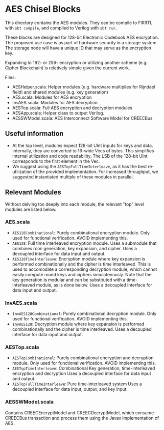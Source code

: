 # AES Chisel Blocks

This directory contains the AES modules. They can be compile to FIRRTL with `sbt compile`, and compiled to Verilog with
`sbt run`.

These blocks are designed for 128-bit Electronic Codebook AES encryption. The proposed use case is
as part of hardware security in a storage system. The storage node will have a unique ID that may serve as
the encryption key.

Expanding to 192- or 256- encryption or utilizing another scheme (e.g. Cipher Blockchain) is relatively simple
given the current work.

Files:
- AESHelper.scala: Helper modules (e.g. hardware multiplies for Rijndael field) and shared modules (e.g. key generation)
- AES.scala: Modules for AES encryption
- InvAES.scala: Modules for AES decryption
- AESTop.scala: Full AES encryption and decryption modules
- AESApp.scala: Helper class to output Verilog.
- AESSWModel.scala: AES Interconnect Software Model for CREECBus


## Useful information
- At the top level, modules expect 128-bit UInt inputs for keys and data. Internally, they are
converted to 16-wide Vecs of bytes. This simplifies internal utilization and code readability. The LSB
of the 128-bit UInt corresponds to the first element in the Vec.
- We suggest using the `AESTopFullTimeInterleave`, as it has the best re-utilization of the provided implementation.
For increased throughput, we suggested instantiated multiple of these modules in parallel.


## Relevant Modules
Without delving too deeply into each module, the relevant "top" level modules are listed below.

### AES.scala
- `AES128Combinational`: Purely combinational encryption module. Only used for functional verification. AVOID implementing this.
- `AES128`: Full time interleaved encryption module. Uses a submodule that combines rcon generation, key expansion, and cipher.
            Uses a decoupled interface for data input and output.
- `AES128TimeInterleave`: Encryption module where key expansion is performed combinationally and the cipher is time interleaved. This is used to
                accomodate a corresponding decryption module, which cannot easily compute round keys and ciphers simulatenously. Note that the
                key generation is modular and can be substituted with a time-interleaved module, as is done below.
                Uses a decoupled interface for data input and output.

### InvAES.scala
- `InvAES128Combinational`: Purely combinational decryption module. Only used for functional verification. AVOID implementing this.
- `InvAES128`: Decryption module where key expansion is performed combinationally and the cipher is time interleaved.
        Uses a decoupled interface for data input and output.

### AESTop.scala
- `AESTopCombinational`: Purely combinational encryption and decryption module.
        Only used for functional verification. AVOID implementing this.
- `AESTopTimeInterleave`: Combinational Key generation, time-interleaved encryption and decryption
        Uses a decoupled interface for data input and output.
- `AESTopFullTimeInterleave`: Pure time-interleaved system
        Uses a decoupled interface for data input, output, and key input.


### AESSWModel.scala
Contains CREECEncryptModel and CREECDecryptModel, which consume CREECBus transaction and process them
using the Javax implementation of AES.
